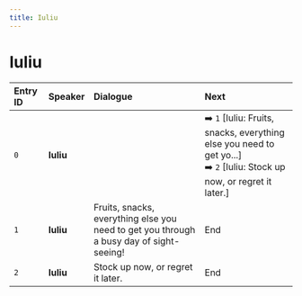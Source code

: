 ```yaml
---
title: Iuliu
---
```


# Iuliu


| Entry ID | Speaker | Dialogue | Next |
| :------- | :------ | :------- | :------------ |
| `0` | **Iuliu** |  | ➡️ `1` \[Iuliu: Fruits, snacks, everything else you need to get yo\.\.\.\]<br>➡️ `2` \[Iuliu: Stock up now, or regret it later\.\] |
| `1` | **Iuliu** | Fruits, snacks, everything else you need to get you through a busy day of sight\-seeing\! | End |
| `2` | **Iuliu** | Stock up now, or regret it later\. | End |
